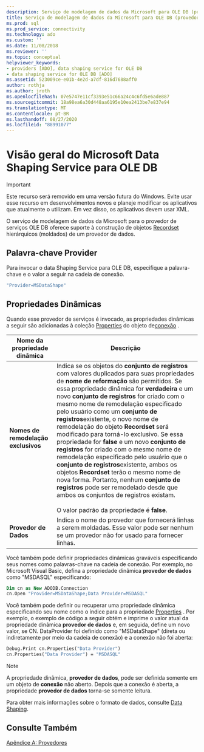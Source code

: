 ```yaml
---
description: Serviço de modelagem de dados da Microsoft para OLE DB (provedor de serviços ADO)
title: Serviço de modelagem de dados da Microsoft para OLE DB (provedor de serviços ADO) | Microsoft Docs
ms.prod: sql
ms.prod_service: connectivity
ms.technology: ado
ms.custom: ''
ms.date: 11/08/2018
ms.reviewer: ''
ms.topic: conceptual
helpviewer_keywords:
- providers [ADO], data shaping service for OLE DB
- data shaping service for OLE DB [ADO]
ms.assetid: 523009ce-e01b-4e2d-a7df-816d7688aff0
author: rothja
ms.author: jroth
ms.openlocfilehash: 07e5747e11cf3393e51c66a24c4c6fd5e6ade887
ms.sourcegitcommit: 18a98ea6a30d448aa6195e10ea2413be7e837e94
ms.translationtype: MT
ms.contentlocale: pt-BR
ms.lasthandoff: 08/27/2020
ms.locfileid: "88991077"
---
```

# <a name="microsoft-data-shaping-service-for-ole-db-overview"></a>Visão geral do Microsoft Data Shaping Service para OLE DB
> [!IMPORTANT]
>  Este recurso será removido em uma versão futura do Windows. Evite usar esse recurso em desenvolvimentos novos e planeje modificar os aplicativos que atualmente o utilizam. Em vez disso, os aplicativos devem usar XML.

 O serviço de modelagem de dados da Microsoft para o provedor de serviços OLE DB oferece suporte à construção de objetos [Recordset](../../reference/ado-api/recordset-object-ado.md) hierárquicos (moldados) de um provedor de dados.

## <a name="provider-keyword"></a>Palavra-chave Provider
 Para invocar o data Shaping Service para OLE DB, especifique a palavra-chave e o valor a seguir na cadeia de conexão.

```vb
"Provider=MSDataShape"
```

## <a name="dynamic-properties"></a>Propriedades Dinâmicas
 Quando esse provedor de serviços é invocado, as propriedades dinâmicas a seguir são adicionadas à coleção [Properties](../../reference/ado-api/properties-collection-ado.md) do objeto de[conexão](../../reference/ado-api/connection-object-ado.md) .

|Nome da propriedade dinâmica|Descrição|
|---------------------------|-----------------|
|**Nomes de remodelação exclusivos**|Indica se os objetos do **conjunto de registros** com valores duplicados para suas propriedades de **nome de reformação** são permitidos. Se essa propriedade dinâmica for **verdadeira** e um novo **conjunto de registros** for criado com o mesmo nome de remodelação especificado pelo usuário como um **conjunto de registros**existente, o novo nome de remodelação do objeto **Recordset** será modificado para torná-lo exclusivo. Se essa propriedade for **false** e um novo **conjunto de registros** for criado com o mesmo nome de remodelação especificado pelo usuário que o **conjunto de registros**existente, ambos os objetos **Recordset** terão o mesmo nome de nova forma. Portanto, nenhum **conjunto de registros** pode ser remodelado desde que ambos os conjuntos de registros existam.<br /><br /> O valor padrão da propriedade é **false**.|
|**Provedor de Dados**|Indica o nome do provedor que fornecerá linhas a serem moldadas. Esse valor pode ser nenhum se um provedor não for usado para fornecer linhas.|

 Você também pode definir propriedades dinâmicas graváveis especificando seus nomes como palavras-chave na cadeia de conexão. Por exemplo, no Microsoft Visual Basic, defina a propriedade dinâmica **provedor de dados** como "MSDASQL" especificando:

```vb
Dim cn as New ADODB.Connection
cn.Open "Provider=MSDataShape;Data Provider=MSDASQL"
```

 Você também pode definir ou recuperar uma propriedade dinâmica especificando seu nome como o índice para a propriedade [Properties](../../reference/ado-api/properties-collection-ado.md) . Por exemplo, o exemplo de código a seguir obtém e imprime o valor atual da propriedade dinâmica **provedor de dados** e, em seguida, define um novo valor, se CN. DataProvider foi definido como "MSDataShape" (direta ou indiretamente por meio da cadeia de conexão) e a conexão não foi aberta:

```vb
Debug.Print cn.Properties("Data Provider")
cn.Properties("Data Provider") = "MSDASQL"
```

> [!NOTE]
>  A propriedade dinâmica, **provedor de dados**, pode ser definida somente em um objeto de **conexão** não aberto. Depois que a conexão é aberta, a propriedade **provedor de dados** torna-se somente leitura.

 Para obter mais informações sobre o formato de dados, consulte [Data Shaping](../data/data-shaping-overview.md).

## <a name="see-also"></a>Consulte Também
 [Apêndice A: Provedores](./appendix-a-providers.md)